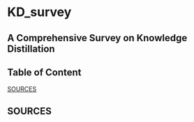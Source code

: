 # KD_survey

## A Comprehensive Survey on Knowledge Distillation


## Table of Content
[SOURCES]()


## SOURCES

